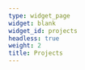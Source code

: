 ```yaml
---
type: widget_page
widget: blank
widget_id: projects
headless: true
weight: 2
title: Projects
---
```

